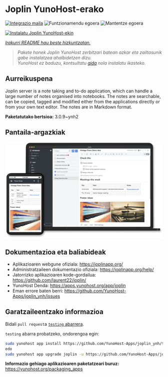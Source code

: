 <!--
Ohart ongi: README hau automatikoki sortu da <https://github.com/YunoHost/apps/tree/master/tools/readme_generator>ri esker
EZ editatu eskuz.
-->

# Joplin YunoHost-erako

[![Integrazio maila](https://dash.yunohost.org/integration/joplin.svg)](https://dash.yunohost.org/appci/app/joplin) ![Funtzionamendu egoera](https://ci-apps.yunohost.org/ci/badges/joplin.status.svg) ![Mantentze egoera](https://ci-apps.yunohost.org/ci/badges/joplin.maintain.svg)

[![Instalatu Joplin YunoHost-ekin](https://install-app.yunohost.org/install-with-yunohost.svg)](https://install-app.yunohost.org/?app=joplin)

*[Irakurri README hau beste hizkuntzatan.](./ALL_README.md)*

> *Pakete honek Joplin YunoHost zerbitzari batean azkar eta zailtasunik gabe instalatzea ahalbidetzen dizu.*  
> *YunoHost ez baduzu, kontsultatu [gida](https://yunohost.org/install) nola instalatu ikasteko.*

## Aurreikuspena

Joplin server is a note taking and to-do application, which can handle a large number of notes organised into notebooks. The notes are searchable, can be copied, tagged and modified either from the applications directly or from your own text editor. The notes are in Markdown format.

**Paketatutako bertsioa:** 3.0.9~ynh2

## Pantaila-argazkiak

![Joplin(r)en pantaila-argazkia](./doc/screenshots/screenshot.png)

## Dokumentazioa eta baliabideak

- Aplikazioaren webgune ofiziala: <https://joplinapp.org/>
- Administratzaileen dokumentazio ofiziala: <https://joplinapp.org/help/>
- Jatorrizko aplikazioaren kode-gordailua: <https://github.com/laurent22/joplin/>
- YunoHost Denda: <https://apps.yunohost.org/app/joplin>
- Eman errore baten berri: <https://github.com/YunoHost-Apps/joplin_ynh/issues>

## Garatzaileentzako informazioa

Bidali `pull request`a [`testing` abarrera](https://github.com/YunoHost-Apps/joplin_ynh/tree/testing).

`testing` abarra probatzeko, ondorengoa egin:

```bash
sudo yunohost app install https://github.com/YunoHost-Apps/joplin_ynh/tree/testing --debug
edo
sudo yunohost app upgrade joplin -u https://github.com/YunoHost-Apps/joplin_ynh/tree/testing --debug
```

**Informazio gehiago aplikazioaren paketatzeari buruz:** <https://yunohost.org/packaging_apps>
